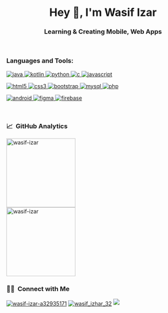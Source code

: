 <h1 align="center">Hey 👋, I'm Wasif Izar</h1>
<h3 align="center">Learning & Creating Mobile, Web Apps</h3>

<br/>

<h3 align="left">Languages and Tools:</h3>


<p align="left"> 

<a href="https://www.java.com" target="_blank"> <img src="https://img.shields.io/badge/Java-ED8B00?style=for-the-badge&logo=java&logoColor=white" alt="java" /> </a>
<a href="https://kotlinlang.org" target="_blank"> <img src="https://img.shields.io/badge/Kotlin-0095D5?&style=for-the-badge&logo=kotlin&logoColor=white" alt="kotlin"/> </a>
<a href="https://www.python.org" target="_blank"> <img src="https://img.shields.io/badge/Python-FFD43B?style=for-the-badge&logo=python&logoColor=darkgreen" alt="python"/> </a> 
<a href="https://www.cprogramming.com/" target="_blank"> <img src="https://img.shields.io/badge/C-00599C?style=for-the-badge&logo=c&logoColor=white" alt="c" /> </a>
<a href="https://developer.mozilla.org/en-US/docs/Web/JavaScript" target="_blank"> <img src="https://img.shields.io/badge/JavaScript-F7DF1E?style=for-the-badge&logo=javascript&logoColor=black" alt="javascript"/> </a>
</p>

<p align="left">
<a href="https://www.w3.org/html/" target="_blank"> <img src="https://img.shields.io/badge/HTML5-E34F26?style=for-the-badge&logo=html5&logoColor=white" alt="html5" /> </a> 
<a href="https://www.w3schools.com/css/" target="_blank"> <img src="https://img.shields.io/badge/CSS3-1572B6?style=for-the-badge&logo=css3&logoColor=white" alt="css3"/> </a> 
<a href="https://getbootstrap.com" target="_blank"> <img src="https://img.shields.io/badge/Bootstrap-563D7C?style=for-the-badge&logo=bootstrap&logoColor=white" alt="bootstrap"/> </a>
<a href="https://www.mysql.com/" target="_blank"> <img src="https://img.shields.io/badge/MySQL-00000F?style=for-the-badge&logo=mysql&logoColor=white" alt="mysql"/> </a> 
<a href="https://www.php.net" target="_blank"> <img src="https://img.shields.io/badge/PHP-777BB4?style=for-the-badge&logo=php&logoColor=white" alt="php"/> </a>
</p>


<p align="left">
<a href="https://developer.android.com/studio" target="_blank"> <img src="https://img.shields.io/badge/Android_Studio-3DDC84?style=for-the-badge&logo=android-studio&logoColor=white" alt="android" /> </a> 
<a href="https://www.figma.com/" target="_blank"> <img src="https://img.shields.io/badge/Figma-F24E1E?style=for-the-badge&logo=figma&logoColor=white" alt="figma" /> </a> 
<a href="https://firebase.google.com/" target="_blank"> <img src="https://img.shields.io/badge/firebase-ffca28?style=for-the-badge&logo=firebase&logoColor=black" alt="firebase" /> </a> 
</p>
 
 <br />
 
 





<h3> 📈 &nbsp;GitHub Analytics </h3>


<a href="https://github.com/wasif-izar">
  <img height="180em" src="https://github-readme-stats.vercel.app/api/top-langs?username=wasif-izar&show_icons=true&theme=tokyonight&locale=en&layout=compact" alt="wasif-izar" />
</a>

<br/>

<a href="https://github.com/wasif-izar">
  <img height="180em" src="https://github-readme-stats.vercel.app/api?username=wasif-izar&show_icons=true&theme=merko&locale=en" alt="wasif-izar" />
</a>

<br />

<h3> 🤝🏻 &nbsp;Connect with Me </h3>
<p align="left">
<a href="https://linkedin.com/in/wasif-izar-a32935171" target="blank"><img align="center" src="https://img.shields.io/badge/-Wasif%20Izar-0077B5?style=for-the-badge&logo=linkedin&logoColor=white" alt="wasif-izar-a32935171" /></a>
<a href="https://instagram.com/wasif_izhar_32" target="blank"><img align="center" src="https://img.shields.io/badge/-Wasif%20Izar-E4405F?style=for-the-badge&logo=instagram&logoColor=white" alt="wasif_izhar_32" /></a>
<a href="mailto:wasifizar99@gmail.com"><img src="https://img.shields.io/badge/-wasifizar99@gmail.com-D14836?style=for-the-badge&logo=gmail&logoColor=white"/></a>
</p>





<!--
**wasif-izar/wasif-izar** is a ✨ _special_ ✨ repository because its `README.md` (this file) appears on your GitHub profile.

Here are some ideas to get you started:

- 🔭 I’m currently working on ...
- 🌱 I’m currently learning ...
- 👯 I’m looking to collaborate on ...
- 🤔 I’m looking for help with ...
- 💬 Ask me about ...
- 📫 How to reach me: ...
- 😄 Pronouns: ...
- ⚡ Fun fact: ...
-->
